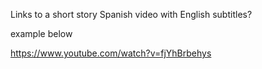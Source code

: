 
Links to a short story Spanish video with English subtitles?


example below

https://www.youtube.com/watch?v=fjYhBrbehys


